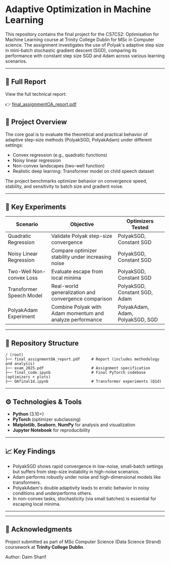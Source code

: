 # Adaptive Optimization in Machine Learning

This repository contains the final project for the CS7CS2: Optimisation for Machine Learning course at Trinity College Dublin for MSc in Computer science. The assignment investigates the use of Polyak's adaptive step size in mini-batch stochastic gradient descent (SGD), comparing its performance with constant step size SGD and Adam across various learning scenarios.

---
## 📄 Full Report

View the full technical report:

👉 [final_assignmentOA_report.pdf](./final_assignmentOA_report.pdf)

## 📌 Project Overview

The core goal is to evaluate the theoretical and practical behavior of adaptive step-size methods (PolyakSGD, PolyakAdam) under different settings:

- Convex regression (e.g., quadratic functions)
- Noisy linear regression
- Non-convex landscapes (two-well function)
- Realistic deep learning: Transformer model on child speech dataset

The project benchmarks optimizer behavior on convergence speed, stability, and sensitivity to batch size and gradient noise.

---

## 🧠 Key Experiments

| Scenario                     | Objective                                                   | Optimizers Tested                        |
|-----------------------------|-------------------------------------------------------------|------------------------------------------|
| Quadratic Regression        | Validate Polyak step-size convergence                       | PolyakSGD, Constant SGD                  |
| Noisy Linear Regression     | Compare optimizer stability under increasing noise          | PolyakSGD, Constant SGD                  |
| Two-Well Non-convex Loss    | Evaluate escape from local minima                          | PolyakSGD, Constant SGD                  |
| Transformer Speech Model    | Real-world generalization and convergence comparison        | PolyakSGD, Constant SGD, Adam            |
| PolyakAdam Experiment       | Combine Polyak with Adam momentum and analyze performance   | PolyakAdam, Adam, PolyakSGD, SGD         |

---


## 📂 Repository Structure

```text
/ (root)
├── final_assignmentOA_report.pdf     # Report (includes methodology and analysis)
├── exam_2025.pdf                     # Assignment specification
├── final_code.ipynb                  # Final PyTorch codebase (optimizers + plots)
├── OAfinal1d.ipynb                   # Transformer experiments (Q1d)
```


---

## ⚙️ Technologies & Tools

- **Python** (3.10+)
- **PyTorch** (optimizer subclassing)
- **Matplotlib**, **Seaborn**, **NumPy** for analysis and visualization
- **Jupyter Notebook** for reproducibility

---

## 📈 Key Findings

- PolyakSGD shows rapid convergence in low-noise, small-batch settings but suffers from step-size instability in high-noise scenarios.
- Adam performs robustly under noise and high-dimensional models like transformers.
- PolyakAdam's double adaptivity leads to erratic behavior in noisy conditions and underperforms others.
- In non-convex tasks, stochasticity (via small batches) is essential for escaping local minima.


---

---

## 🤝 Acknowledgments

Project submitted as part of MSc Computer Science (Data Science Strand) coursework at **Trinity College Dublin**.

Author: Daim Sharif
